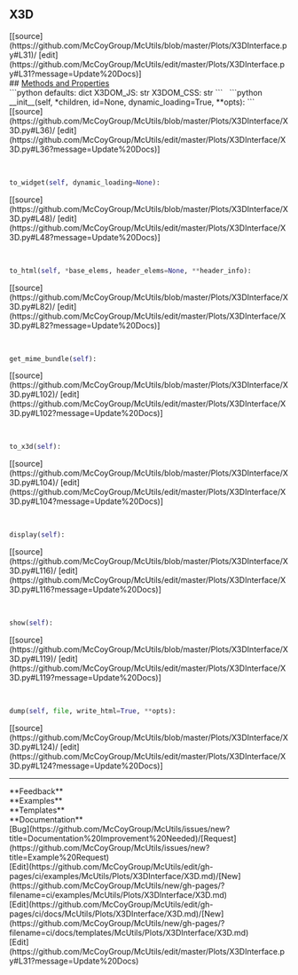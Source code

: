## <a id="McUtils.Plots.X3DInterface.X3D">X3D</a> 

<div class="docs-source-link" markdown="1">
[[source](https://github.com/McCoyGroup/McUtils/blob/master/Plots/X3DInterface.py#L31)/
[edit](https://github.com/McCoyGroup/McUtils/edit/master/Plots/X3DInterface.py#L31?message=Update%20Docs)]
</div>









<div class="collapsible-section">
 <div class="collapsible-section collapsible-section-header" markdown="1">
## <a class="collapse-link" data-toggle="collapse" href="#methods" markdown="1"> Methods and Properties</a> <a class="float-right" data-toggle="collapse" href="#methods"><i class="fa fa-chevron-down"></i></a>
 </div>
 <div class="collapsible-section collapsible-section-body collapse show" id="methods" markdown="1">
 ```python
defaults: dict
X3DOM_JS: str
X3DOM_CSS: str
```
<a id="McUtils.Plots.X3DInterface.X3D.__init__" class="docs-object-method">&nbsp;</a> 
```python
__init__(self, *children, id=None, dynamic_loading=True, **opts): 
```
<div class="docs-source-link" markdown="1">
[[source](https://github.com/McCoyGroup/McUtils/blob/master/Plots/X3DInterface/X3D.py#L36)/
[edit](https://github.com/McCoyGroup/McUtils/edit/master/Plots/X3DInterface/X3D.py#L36?message=Update%20Docs)]
</div>


<a id="McUtils.Plots.X3DInterface.X3D.to_widget" class="docs-object-method">&nbsp;</a> 
```python
to_widget(self, dynamic_loading=None): 
```
<div class="docs-source-link" markdown="1">
[[source](https://github.com/McCoyGroup/McUtils/blob/master/Plots/X3DInterface/X3D.py#L48)/
[edit](https://github.com/McCoyGroup/McUtils/edit/master/Plots/X3DInterface/X3D.py#L48?message=Update%20Docs)]
</div>


<a id="McUtils.Plots.X3DInterface.X3D.to_html" class="docs-object-method">&nbsp;</a> 
```python
to_html(self, *base_elems, header_elems=None, **header_info): 
```
<div class="docs-source-link" markdown="1">
[[source](https://github.com/McCoyGroup/McUtils/blob/master/Plots/X3DInterface/X3D.py#L82)/
[edit](https://github.com/McCoyGroup/McUtils/edit/master/Plots/X3DInterface/X3D.py#L82?message=Update%20Docs)]
</div>


<a id="McUtils.Plots.X3DInterface.X3D.get_mime_bundle" class="docs-object-method">&nbsp;</a> 
```python
get_mime_bundle(self): 
```
<div class="docs-source-link" markdown="1">
[[source](https://github.com/McCoyGroup/McUtils/blob/master/Plots/X3DInterface/X3D.py#L102)/
[edit](https://github.com/McCoyGroup/McUtils/edit/master/Plots/X3DInterface/X3D.py#L102?message=Update%20Docs)]
</div>


<a id="McUtils.Plots.X3DInterface.X3D.to_x3d" class="docs-object-method">&nbsp;</a> 
```python
to_x3d(self): 
```
<div class="docs-source-link" markdown="1">
[[source](https://github.com/McCoyGroup/McUtils/blob/master/Plots/X3DInterface/X3D.py#L104)/
[edit](https://github.com/McCoyGroup/McUtils/edit/master/Plots/X3DInterface/X3D.py#L104?message=Update%20Docs)]
</div>


<a id="McUtils.Plots.X3DInterface.X3D.display" class="docs-object-method">&nbsp;</a> 
```python
display(self): 
```
<div class="docs-source-link" markdown="1">
[[source](https://github.com/McCoyGroup/McUtils/blob/master/Plots/X3DInterface/X3D.py#L116)/
[edit](https://github.com/McCoyGroup/McUtils/edit/master/Plots/X3DInterface/X3D.py#L116?message=Update%20Docs)]
</div>


<a id="McUtils.Plots.X3DInterface.X3D.show" class="docs-object-method">&nbsp;</a> 
```python
show(self): 
```
<div class="docs-source-link" markdown="1">
[[source](https://github.com/McCoyGroup/McUtils/blob/master/Plots/X3DInterface/X3D.py#L119)/
[edit](https://github.com/McCoyGroup/McUtils/edit/master/Plots/X3DInterface/X3D.py#L119?message=Update%20Docs)]
</div>


<a id="McUtils.Plots.X3DInterface.X3D.dump" class="docs-object-method">&nbsp;</a> 
```python
dump(self, file, write_html=True, **opts): 
```
<div class="docs-source-link" markdown="1">
[[source](https://github.com/McCoyGroup/McUtils/blob/master/Plots/X3DInterface/X3D.py#L124)/
[edit](https://github.com/McCoyGroup/McUtils/edit/master/Plots/X3DInterface/X3D.py#L124?message=Update%20Docs)]
</div>
 </div>
</div>












---


<div markdown="1" class="text-secondary">
<div class="container">
  <div class="row">
   <div class="col" markdown="1">
**Feedback**   
</div>
   <div class="col" markdown="1">
**Examples**   
</div>
   <div class="col" markdown="1">
**Templates**   
</div>
   <div class="col" markdown="1">
**Documentation**   
</div>
   <div class="col" markdown="1">
   
</div>
   <div class="col" markdown="1">
   
</div>
   <div class="col" markdown="1">
   
</div>
</div>
  <div class="row">
   <div class="col" markdown="1">
[Bug](https://github.com/McCoyGroup/McUtils/issues/new?title=Documentation%20Improvement%20Needed)/[Request](https://github.com/McCoyGroup/McUtils/issues/new?title=Example%20Request)   
</div>
   <div class="col" markdown="1">
[Edit](https://github.com/McCoyGroup/McUtils/edit/gh-pages/ci/examples/McUtils/Plots/X3DInterface/X3D.md)/[New](https://github.com/McCoyGroup/McUtils/new/gh-pages/?filename=ci/examples/McUtils/Plots/X3DInterface/X3D.md)   
</div>
   <div class="col" markdown="1">
[Edit](https://github.com/McCoyGroup/McUtils/edit/gh-pages/ci/docs/McUtils/Plots/X3DInterface/X3D.md)/[New](https://github.com/McCoyGroup/McUtils/new/gh-pages/?filename=ci/docs/templates/McUtils/Plots/X3DInterface/X3D.md)   
</div>
   <div class="col" markdown="1">
[Edit](https://github.com/McCoyGroup/McUtils/edit/master/Plots/X3DInterface.py#L31?message=Update%20Docs)   
</div>
   <div class="col" markdown="1">
   
</div>
   <div class="col" markdown="1">
   
</div>
   <div class="col" markdown="1">
   
</div>
</div>
</div>
</div>